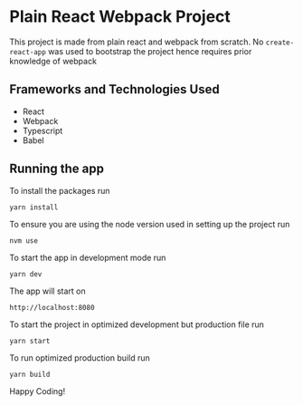 # Plain React Webpack Project

This project is made from plain react and webpack from scratch. No `create-react-app` was used to bootstrap the project hence requires prior knowledge of webpack

## Frameworks and Technologies Used

- React
- Webpack
- Typescript
- Babel

## Running the app

To install the packages run

```
yarn install
```

To ensure you are using the node version used in setting up the project run

```
nvm use
```

To start the app in development mode run

```
yarn dev

```

The app will start on

```
http://localhost:8080
```

To start the project in optimized development but production file run

```
yarn start

```

To run optimized production build run

```
yarn build
```

Happy Coding!

